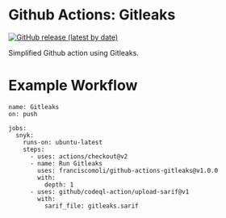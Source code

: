 # Github Actions: Gitleaks

[![GitHub release (latest by date)](https://img.shields.io/github/v/release/franciscomoli/github-actions-gitleaks)](https://github.com/franciscomoli/github-actions-gitleaks/releases)

Simplified Github action using Gitleaks.

# Example Workflow

```
name: Gitleaks
on: push

jobs:
  snyk:
    runs-on: ubuntu-latest
    steps: 
      - uses: actions/checkout@v2
      - name: Run Gitleaks
        uses: franciscomoli/github-actions-gitleaks@v1.0.0
        with:
          depth: 1
      - uses: github/codeql-action/upload-sarif@v1
        with:
          sarif_file: gitleaks.sarif
```

